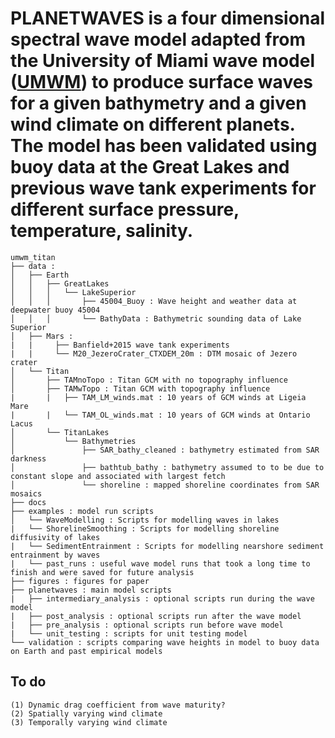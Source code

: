 # PLANETWAVES is a four dimensional spectral wave model adapted from the University of Miami wave model ([UMWM](https://github.com/umwm/umwm)) to produce surface waves for a given bathymetry and a given wind climate on different planets. The model has been validated using buoy data at the Great Lakes and previous wave tank experiments for different surface pressure, temperature, salinity.

```
umwm_titan
├── data : 
│   ├── Earth
│   │   ├── GreatLakes
│   │   │   └── LakeSuperior
│   │   │       ├── 45004_Buoy : Wave height and weather data at deepwater buoy 45004
│   │   │       └── BathyData : Bathymetric sounding data of Lake Superior
│   ├── Mars :
|   |     ├── Banfield+2015 wave tank experiments
|   |     └── M20_JezeroCrater_CTXDEM_20m : DTM mosaic of Jezero crater
│   └── Titan
│       ├── TAMnoTopo : Titan GCM with no topography influence
│       ├── TAMwTopo : Titan GCM with topography influence
|       |   ├── TAM_LM_winds.mat : 10 years of GCM winds at Ligeia Mare
|       |   └── TAM_OL_winds.mat : 10 years of GCM winds at Ontario Lacus 
│       └── TitanLakes 
│           └── Bathymetries
│               ├── SAR_bathy_cleaned : bathymetry estimated from SAR darkness
│               ├── bathtub_bathy : bathymetry assumed to to be due to constant slope and associated with largest fetch
│               └── shoreline : mapped shoreline coordinates from SAR mosaics
├── docs
├── examples : model run scripts
│   └── WaveModelling : Scripts for modelling waves in lakes
|   └── ShorelineSmoothing : Scripts for modelling shoreline diffusivity of lakes
|   └── SedimentEntrainment : Scripts for modelling nearshore sediment entrainment by waves
|   └── past_runs : useful wave model runs that took a long time to finish and were saved for future analysis 
├── figures : figures for paper
├── planetwaves : main model scripts
|   ├── intermediary_analysis : optional scripts run during the wave model
|   ├── post_analysis : optional scripts run after the wave model
|   ├── pre_analysis : optional scripts run before wave model 
|   └── unit_testing : scripts for unit testing model
└── validation : scripts comparing wave heights in model to buoy data on Earth and past empirical models
```
## To do
```
(1) Dynamic drag coefficient from wave maturity?
(2) Spatially varying wind climate
(3) Temporally varying wind climate

```
